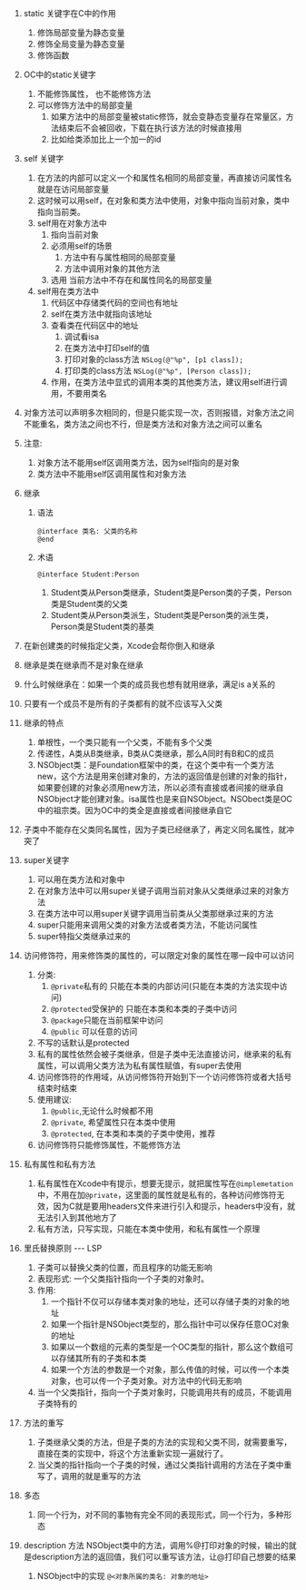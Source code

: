 1. static 关键字在C中的作用
    1. 修饰局部变量为静态变量
    2. 修饰全局变量为静态变量
    3. 修饰函数
2. OC中的static关键字
    1. 不能修饰属性， 也不能修饰方法
    2. 可以修饰方法中的局部变量
        1.  如果方法中的局部变量被static修饰，就会变静态变量存在常量区，方法结束后不会被回收，下载在执行该方法的时候直接用
        2. 比如给类添加比上一个加一的id
3. self 关键字
    1. 在方法的内部可以定义一个和属性名相同的局部变量，再直接访问属性名就是在访问局部变量
    2. 这时候可以用self，在对象和类方法中使用，对象中指向当前对象，类中指向当前类。
    3. self用在对象方法中
        1. 指向当前对象
        2. 必须用self的场景
            1. 方法中有与属性相同的局部变量
            2. 方法中调用对象的其他方法
        3. 选用 当前方法中不存在和属性同名的局部变量
    4. self用在类方法中
        1. 代码区中存储类代码的空间也有地址
        2. self在类方法中就指向该地址
        3. 查看类在代码区中的地址
            1. 调试看isa
            2. 在类方法中打印self的值
            3. 打印对象的class方法 `NSLog(@"%p", [p1 class]);`
            4. 打印类的class方法 `NSLog(@"%p", [Person class]);`
        4. 作用，在类方法中显式的调用本类的其他类方法，建议用self进行调用，不要用类名
4. 对象方法可以声明多次相同的，但是只能实现一次，否则报错，对象方法之间不能重名，类方法之间也不行，但是类方法和对象方法之间可以重名
5. 注意: 
    1. 对象方法不能用self区调用类方法，因为self指向的是对象
    2. 类方法中不能用self区调用属性和对象方法
6. 继承
    1. 语法
        ```
        @interface 类名: 父类的名称
        @end
        ```
    2. 术语
        ```
        @interface Student:Person
        ```
        1. Student类从Person类继承，Student类是Person类的子类，Person类是Student类的父类
        2. Student类从Person类派生，Student类是Person类的派生类，Person类是Student类的基类
7. 在新创建类的时候指定父类，Xcode会帮你倒入和继承
8. 继承是类在继承而不是对象在继承
9. 什么时候继承在：如果一个类的成员我也想有就用继承，满足is a关系的
10. 只要有一个成员不是所有的子类都有的就不应该写入父类
11. 继承的特点
    1. 单根性，一个类只能有一个父类，不能有多个父类
    2. 传递性，A类从B类继承，B类从C类继承，那么A同时有B和C的成员
    3. NSObject类：是Foundation框架中的类，在这个类中有一个类方法new，这个方法是用来创建对象的，方法的返回值是创建的对象的指针，如果要创建的对象必须用new方法，所以必须有直接或者间接的继承自NSObject才能创建对象。isa属性也是来自NSObject。NSObect类是OC中的祖宗类。因为OC中的类全是直接或者间接继承自它
12. 子类中不能存在父类同名属性，因为子类已经继承了，再定义同名属性，就冲突了
13. super关键字
    1. 可以用在类方法和对象中
    2. 在对象方法中可以用super关键子调用当前对象从父类继承过来的对象方法
    3. 在类方法中可以用super关键字调用当前类从父类那继承过来的方法
    4. super只能用来调用父类的对象方法或者类方法，不能访问属性
    5. super特指父类继承过来的
14. 访问修饰符，用来修饰类的属性的，可以限定对象的属性在哪一段中可以访问
    1. 分类:
        1. `@private`私有的 只能在本类的内部访问(只能在本类的方法实现中访问)
        2. `@protected`受保护的 只能在本类和本类的子类中访问
        3. `@package`只能在当前框架中访问
        4. `@public` 可以任意的访问
    2. 不写的话默认是protected
    3. 私有的属性依然会被子类继承，但是子类中无法直接访问，继承来的私有属性，可以调用父类方法为私有属性赋值，有super去使用
    4. 访问修饰符的作用域，从访问修饰符开始到下一个访问修饰符或者大括号结束时结束
    5. 使用建议:
        1. `@public`,无论什么时候都不用
        2. `@private`, 希望属性只在本类中使用
        3. `@protected`, 在本类和本类的子类中使用，推荐
    6. 访问修饰符只能修饰属性，不能修饰方法

15. 私有属性和私有方法
    1. 私有属性在Xcode中有提示，想要无提示，就把属性写在`@implemetation`中，不用在加`@private`，这里面的属性就是私有的，各种访问修饰符无效，因为C就是要用headers文件来进行引入和提示，headers中没有，就无法引入到其他地方了
    2. 私有方法，只写实现，只能在本类中使用，和私有属性一个原理
16. 里氏替换原则 --- LSP
    1. 子类可以替换父类的位置，而且程序的功能无影响
    2. 表现形式: 一个父类指针指向一个子类的对象时。
    3. 作用: 
        1. 一个指针不仅可以存储本类对象的地址，还可以存储子类的对象的地址
        2. 如果一个指针是NSObject类型的，那么指针中可以保存任意OC对象的地址
        3. 如果以一个数组的元素的类型是一个OC类型的指针，那么这个数组可以存储其所有的子类和本类
        4. 如果一个方法的参数是一个对象，那么传值的时候，可以传一个本类对象，也可以传一个子类对象。对方法中的代码无影响
    4. 当一个父类指针，指向一个子类对象时，只能调用共有的成员，不能调用子类特有的
17. 方法的重写
    1. 子类继承父类的方法，但是子类的方法的实现和父类不同，就需要重写，直接在类的实现中，将这个方法重新实现一遍就行了。
    2. 当父类的指针指向一个子类的时候，通过父类指针调用的方法在子类中重写了，调用的就是重写的方法
18. 多态
    1. 同一个行为，对不同的事物有完全不同的表现形式，同一个行为，多种形态
19. description 方法 NSObject类中的方法，调用%@打印对象的时候，输出的就是description方法的返回值，我们可以重写该方法，让@打印自己想要的结果 
    1. NSObject中的实现 `@<对象所属的类名: 对象的地址>`